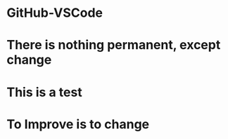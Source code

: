 # GitHub-VSCode
# There is nothing permanent, except change
# This is a test
# To Improve is to change